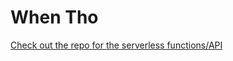 # When Tho

[Check out the repo for the serverless functions/API](https://github.com/davidhartsough/when-tho-api)
